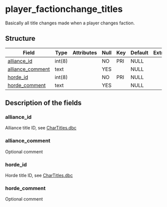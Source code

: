 # player\_factionchange\_titles

Basically all title changes made when a player changes faction.

## Structure

| Field                                  | Type   | Attributes | Null | Key | Default | Extra | Commit |
|----------------------------------------|--------|------------|------|-----|---------|-------|--------|
| [alliance\_id](#alliance_id)           | int(8) |            | NO   | PRI | NULL    |       |        |
| [alliance\_comment](#alliance_comment) | text   |            | YES  |     | NULL    |       |        |
| [horde\_id](#horde_id)                 | int(8) |            | NO   | PRI | NULL    |       |        |
| [horde\_comment](#horde_comment)       | text   |            | YES  |     | NULL    |       |        |

## Description of the fields

### alliance\_id

Alliance title ID, see [CharTitles.dbc](../../dbc/CharTitles.md)

### alliance\_comment

Optional comment

### horde\_id

Horde title ID, see [CharTitles.dbc](../../dbc/CharTitles.md)

### horde\_comment

Optional comment
